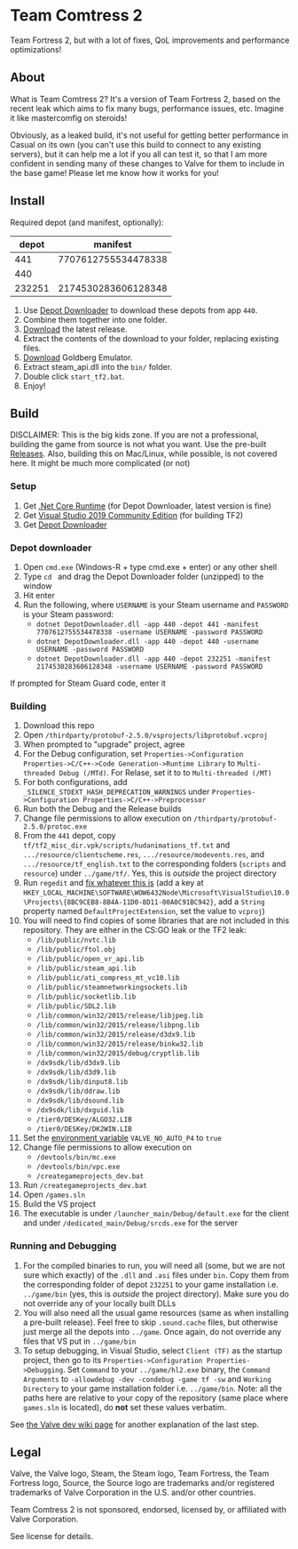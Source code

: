 # Team Comtress 2

Team Fortress 2, but with a lot of fixes, QoL improvements and performance optimizations!

## About

What is Team Comtress 2? It's a version of Team Fortress 2, based on the recent leak which aims to fix many bugs, performance issues, etc. Imagine it like mastercomfig on steroids!

Obviously, as a leaked build, it's not useful for getting better performance in Casual on its own (you can't use this build to connect to any existing servers), but it can help me a lot if you all can test it, so that I am more confident in sending many of these changes to Valve for them to include in the base game! Please let me know how it works for you!

## Install

Required depot (and manifest, optionally):

| depot | manifest |
| ----- | -------- |
| 441   | 7707612755534478338 |
| 440   | |
| 232251 | 2174530283606128348 |

1. Use [Depot Downloader](https://github.com/SteamRE/DepotDownloader) to download these depots from app `440`.
2. Combine them together into one folder.
3. [Download](https://github.com/mastercomfig/team-comtress-2/releases/latest) the latest release.
4. Extract the contents of the download to your folder, replacing existing files.
5. [Download](https://mr_goldberg.gitlab.io/goldberg_emulator/) Goldberg Emulator.
6. Extract steam_api.dll into the `bin/` folder.
7. Double click `start_tf2.bat`.
8. Enjoy!

## Build

DISCLAIMER: This is the big kids zone. If you are not a professional, building the game from source is not what you want. Use the pre-built [Releases](https://github.com/mastercomfig/team-comtress-2/releases). Also, building this on Mac/Linux, while possible, is not covered here. It might be much more complicated (or not)

### Setup
1. Get [.Net Core Runtime](https://dotnet.microsoft.com/download) (for Depot Downloader, latest version is fine)
1. Get [Visual Studio 2019 Community Edition](https://visualstudio.microsoft.com/vs/) (for building TF2)
1. Get [Depot Downloader](https://github.com/SteamRE/DepotDownloader)

### Depot downloader
1. Open `cmd.exe` (Windows-R + type cmd.exe + enter) or any other shell
1. Type `cd ` and drag the Depot Downloader folder (unzipped) to the window
1. Hit enter
1. Run the following, where `USERNAME` is your Steam username and `PASSWORD` is your Steam password:
    - `dotnet DepotDownloader.dll -app 440 -depot 441 -manifest 7707612755534478338 -username USERNAME -password PASSWORD`
    - `dotnet DepotDownloader.dll -app 440 -depot 440 -username USERNAME -password PASSWORD`
    - `dotnet DepotDownloader.dll -app 440 -depot 232251 -manifest 2174530283606128348 -username USERNAME -password PASSWORD`
  
If prompted for Steam Guard code, enter it

### Building
1. Download this repo
1. Open `/thirdparty/protobuf-2.5.0/vsprojects/libprotobuf.vcproj`
1. When prompted to "upgrade" project, agree
1. For the Debug configuration, set `Properties->Configuration Properties->C/C++->Code Generation->Runtime Library` to `Multi-threaded Debug (/MTd)`. For Relase, set it to to `Multi-threaded (/MT)`
1. For both configurations, add `_SILENCE_STDEXT_HASH_DEPRECATION_WARNINGS` under `Properties->Configuration Properties->C/C++->Preprocessor`
1. Run both the Debug and the Release builds
1. Change file permissions to allow execution on `/thirdparty/protobuf-2.5.0/protoc.exe`
1. From the `441` depot, copy `tf/tf2_misc_dir.vpk/scripts/hudanimations_tf.txt` and `.../resource/clientscheme.res`, `.../resource/modevents.res`, and `.../resource/tf_english.txt` to the corresponding folders (`scripts` and `resource`) under `../game/tf/`. Yes, this is _outside_ the project directory
1. Run `regedit` and [fix whatever this is](https://github.com/ValveSoftware/source-sdk-2013/issues/72#issuecomment-326633328) (add a key at `HKEY_LOCAL_MACHINE\SOFTWARE\WOW6432Node\Microsoft\VisualStudio\10.0\Projects\{8BC9CEB8-8B4A-11D0-8D11-00A0C91BC942}`, add a `String` property named `DefaultProjectExtension`, set the value to `vcproj`)
1. You will need to find copies of some libraries that are not included in this repository. They are either in the CS:GO leak or the TF2 leak:
    - `/lib/public/nvtc.lib`
    - `/lib/public/ftol.obj`
    - `/lib/public/open_vr_api.lib`
    - `/lib/public/steam_api.lib`
    - `/lib/public/ati_compress_mt_vc10.lib`
    - `/lib/public/steamnetworkingsockets.lib`
    - `/lib/public/socketlib.lib`
    - `/lib/public/SDL2.lib`
    - `/lib/common/win32/2015/release/libjpeg.lib`
    - `/lib/common/win32/2015/release/libpng.lib`
    - `/lib/common/win32/2015/release/d3dx9.lib`
    - `/lib/common/win32/2015/release/binkw32.lib`
    - `/lib/common/win32/2015/debug/cryptlib.lib`
    - `/dx9sdk/lib/d3dx9.lib`
    - `/dx9sdk/lib/d3d9.lib`
    - `/dx9sdk/lib/dinput8.lib`
    - `/dx9sdk/lib/ddraw.lib`
    - `/dx9sdk/lib/dsound.lib`
    - `/dx9sdk/lib/dxguid.lib`
    - `/tier0/DESKey/ALGO32.LIB`
    - `/tier0/DESKey/DK2WIN.LIB`
1. Set the [environment variable](https://superuser.com/a/985947) `VALVE_NO_AUTO_P4` to `true`
1. Change file permissions to allow execution on
    - `/devtools/bin/mc.exe`
    - `/devtools/bin/vpc.exe`
    - `/creategameprojects_dev.bat`
1. Run `/creategameprojects_dev.bat`
1. Open `/games.sln`
1. Build the VS project
1. The executable is under `/launcher_main/Debug/default.exe` for the client and under `/dedicated_main/Debug/srcds.exe` for the server

### Running and Debugging
1. For the compiled binaries to run, you will need all (some, but we are not sure which exactly) of the `.dll` and `.asi` files under `bin`. Copy them from the corresponding folder of depot `232251` to your game installation i.e. `../game/bin` (yes, this is _outside_ the project directory). Make sure you do not override any of your locally built DLLs
1. You will also need all the usual game resources (same as when installing a pre-built release). Feel free to skip `.sound.cache` files, but otherwise just merge all the depots into `../game`. Once again, do not override any files that VS put in `../game/bin`
1. To setup debugging, in Visual Studio, select `Client (TF)` as the startup project, then go to its `Properties->Configuration Properties->Debugging`. Set `Command` to your `../game/hl2.exe` binary, the `Command Arguments` to `-allowdebug -dev -condebug -game tf -sw` and `Working Directory` to your game installation folder i.e. `../game/bin`. Note: all the paths here are relative to your copy of the repository (same place where `games.sln` is located), do **not** set these values verbatim.

See [the Valve dev wiki page](https://developer.valvesoftware.com/wiki/Installing_and_Debugging_the_Source_Code) for another explanation of the last step.

## Legal

Valve, the Valve logo, Steam, the Steam logo, Team Fortress, the Team Fortress logo, Source, the Source logo are trademarks and/or registered trademarks of Valve Corporation in the U.S. and/or other countries.

Team Comtress 2 is not sponsored, endorsed, licensed by, or affiliated with Valve Corporation.

See license for details.
